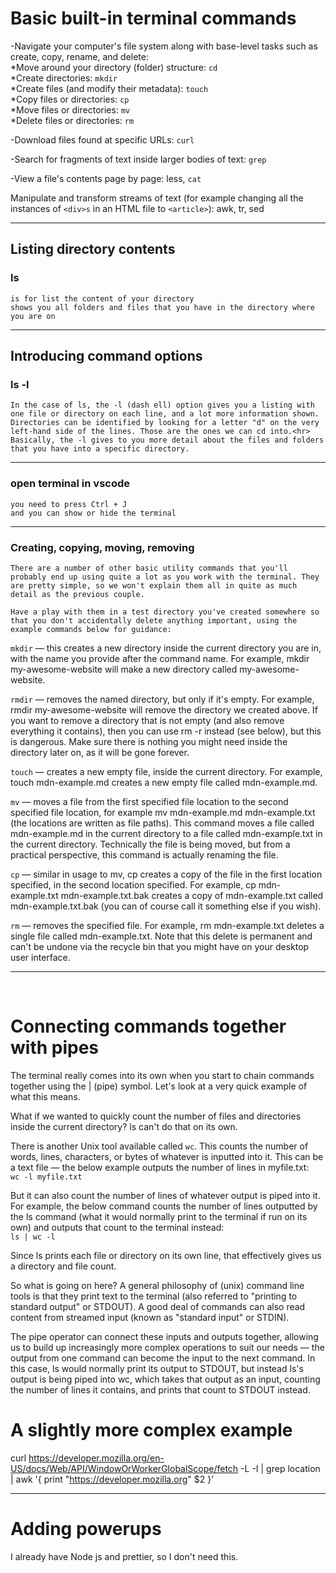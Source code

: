 # Basic built-in terminal commands


-Navigate your computer's file system along with base-level tasks such as create, copy, rename, and delete: <br>
    *Move around your directory (folder) structure: `cd` <br>
    *Create directories: `mkdir` <br>
    *Create files (and modify their metadata): `touch` <br>
    *Copy files or directories: `cp` <br>
    *Move files or directories: `mv` <br>
    *Delete files or directories: `rm` <br>

-Download files found at specific URLs: `curl`

-Search for fragments of text inside larger bodies of text: `grep`

-View a file's contents page by page: less, `cat`

Manipulate and transform streams of text (for example changing all the instances of `<div>s` in an HTML file to `<article>`): awk, tr, sed
<br>
<hr>

## Listing directory contents

### ls

    is for list the content of your directory
    shows you all folders and files that you have in the directory where you are on

<hr>

## Introducing command options

### ls -l

    In the case of ls, the -l (dash ell) option gives you a listing with one file or directory on each line, and a lot more information shown. Directories can be identified by looking for a letter "d" on the very left-hand side of the lines. Those are the ones we can cd into.<hr>
    Basically, the -l gives to you more detail about the files and folders that you have into a specific directory.

<hr>

### open terminal in vscode

    you need to press Ctrl + J
    and you can show or hide the terminal

<hr>

### Creating, copying, moving, removing

    There are a number of other basic utility commands that you'll probably end up using quite a lot as you work with the terminal. They are pretty simple, so we won't explain them all in quite as much detail as the previous couple.

    Have a play with them in a test directory you've created somewhere so that you don't accidentally delete anything important, using the example commands below for guidance:

`mkdir` — this creates a new directory inside the current directory you are in, with the name you provide after the command name. For example, mkdir my-awesome-website will make a new directory called my-awesome-website.

`rmdir` — removes the named directory, but only if it's empty. For example, rmdir my-awesome-website will remove the directory we created above. If you want to remove a directory that is not empty (and also remove everything it contains), then you can use rm -r instead (see below), but this is dangerous. Make sure there is nothing you might need inside the directory later on, as it will be gone forever.

`touch` — creates a new empty file, inside the current directory. For example, touch mdn-example.md creates a new empty file called mdn-example.md.

`mv` — moves a file from the first specified file location to the second specified file location, for example mv mdn-example.md mdn-example.txt (the locations are written as file paths). This command moves a file called mdn-example.md in the current directory to a file called mdn-example.txt in the current directory. Technically the file is being moved, but from a practical perspective, this command is actually renaming the file.

`cp` — similar in usage to mv, cp creates a copy of the file in the first location specified, in the second location specified. For example, cp mdn-example.txt mdn-example.txt.bak creates a copy of mdn-example.txt called mdn-example.txt.bak (you can of course call it something else if you wish).

`rm` — removes the specified file. For example, rm mdn-example.txt deletes a single file called mdn-example.txt. Note that this delete is permanent and can't be undone via the recycle bin that you might have on your desktop user interface.

<hr>
<br>

# Connecting commands together with pipes
The terminal really comes into its own when you start to chain commands together using the | (pipe) symbol. Let's look at a very quick example of what this means.

What if we wanted to quickly count the number of files and directories inside the current directory? ls can't do that on its own.

There is another Unix tool available called `wc`. This counts the number of words, lines, characters, or bytes of whatever is inputted into it. This can be a text file — the below example outputs the number of lines in myfile.txt:<br>
`wc -l myfile.txt`
<br>

But it can also count the number of lines of whatever output is piped into it. For example, the below command counts the number of lines outputted by the ls command (what it would normally print to the terminal if run on its own) and outputs that count to the terminal instead:<br>
`ls | wc -l`
<br>

Since ls prints each file or directory on its own line, that effectively gives us a directory and file count.

So what is going on here? A general philosophy of (unix) command line tools is that they print text to the terminal (also referred to "printing to standard output" or STDOUT). A good deal of commands can also read content from streamed input (known as "standard input" or STDIN).

The pipe operator can connect these inputs and outputs together, allowing us to build up increasingly more complex operations to suit our needs — the output from one command can become the input to the next command. In this case, ls would normally print its output to STDOUT, but instead ls's output is being piped into wc, which takes that output as an input, counting the number of lines it contains, and prints that count to STDOUT instead.

# A slightly more complex example
curl https://developer.mozilla.org/en-US/docs/Web/API/WindowOrWorkerGlobalScope/fetch -L -I | grep location | awk '{ print "https://developer.mozilla.org" $2 }'

<hr>

# Adding powerups
I already have Node js and prettier, so I don't need this.